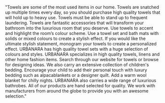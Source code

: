 "Towels are some of the most used items in our home. Towels are snatched up multiple times every day, so you should purchase high quality towels that will hold up to heavy use. Towels must be able to stand up to frequent laundering. Towels are fantastic accessories that will transform your bathroom into the luxurious room that you deserve. Use towels to accent and highlight the room’s colour scheme. Use a towel set and bath mats with solids or mixed colours to create a stylish effect. If you would like the ultimate stylish statement, monogram your towels to create a personalized effect. URBANARA has high quality towel sets with a huge selection of colours and styles.
URBANARA specializes in high quality towels, linens and other home fashion items. Search through our website for towels or browse for designing ideas. We also carry an extensive collection of children's bedding. Encourage your child to add their personal touch with luxury bedding such as alpacablankets or a designer quilt. Add a warm wool blanket for chilly nights. URBANARA also carries a wide range of luxurious bathrobes. All of our products are hand selected for quality. We work with manufacturers from around the globe to provide you with an awesome selection."
